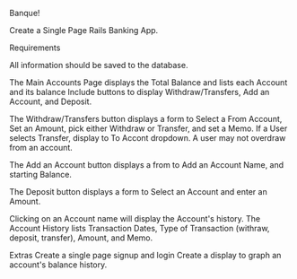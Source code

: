 Banque!

Create a Single Page Rails Banking App.

Requirements

All information should be saved to the database.

The Main Accounts Page displays the Total Balance and lists each Account and its balance
Include buttons to display Withdraw/Transfers, Add an Account, and Deposit.

The Withdraw/Transfers button displays a form to Select a From Account, Set an Amount, pick either Withdraw or Transfer, and set a Memo.  If a User selects Transfer, display to To Accont dropdown.  A user may not overdraw from an account.

The Add an Account button displays a from to Add an Account Name, and starting Balance.

The Deposit button displays a form to Select an Account and enter an Amount.

Clicking on an Account name will display the Account's history.  The Account History lists Transaction Dates, Type of Transaction (withraw, deposit, transfer), Amount, and Memo.

Extras
Create a single page signup and login
Create a display to graph an account's balance history.